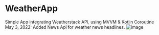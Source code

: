# WeatherApp
Simple App integrating Weatherstack API, using MVVM &amp; Kotlin Coroutine
May 3, 2022: Added News Api for weather news headlines.
![image](https://user-images.githubusercontent.com/9268952/166431267-c33ce918-92df-4afd-b8de-7e960cd47543.png)
